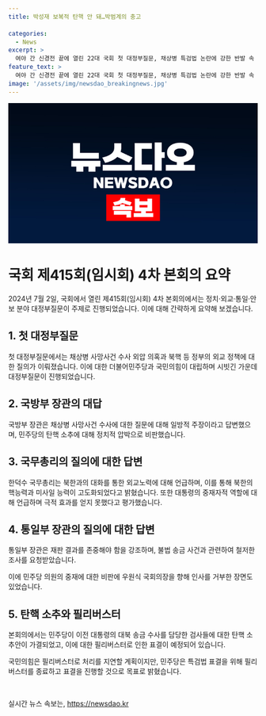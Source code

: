 ```yaml
---
title: 박성재 보복적 탄핵 안 돼…박범계의 충고

categories:
  - News
excerpt: >
  여야 간 신경전 끝에 열린 22대 국회 첫 대정부질문, 채상병 특검법 논란에 강한 반발 속 펼쳐진 정치·외교·안보 분야 대정부질문. 국방부 장관과 국무총리에 대한 질의를 통해 채상병 사건, 대북 정책 등 다채로운 논점 속에서 고조되는 여야 간 긴장감과 갈등, 그리고 탄핵소추안 등 국회의 열정을 엿볼 수 있었다. 특히 국회 내 강한 대립과 긴박한 상황에서의 진중한 토론과 열정적인 대치가 화려하게 전파되었다.
feature_text: >
  여야 간 신경전 끝에 열린 22대 국회 첫 대정부질문, 채상병 특검법 논란에 강한 반발 속 펼쳐진 정치·외교·안보 분야 대정부질문. 국방부 장관과 국무총리에 대한 질의를 통해 채상병 사건, 대북 정책 등 다채로운 논점 속에서 고조되는 여야 간 긴장감과 갈등, 그리고 탄핵소추안 등 국회의 열정을 엿볼 수 있었다. 특히 국회 내 강한 대립과 긴박한 상황에서의 진중한 토론과 열정적인 대치가 화려하게 전파되었다.
image: '/assets/img/newsdao_breakingnews.jpg'
---
```


<p><img src="/assets/img/newsdao_breakingnews.jpg" alt="firstkoreanews 속보" /></p>

<h1>국회 제415회(임시회) 4차 본회의 요약</h1>

<p data-ke-size="size16">2024년 7월 2일, 국회에서 열린 제415회(임시회) 4차 본회의에서는 정치·외교·통일·안보 분야 대정부질문이 주제로 진행되었습니다. 이에 대해 간략하게 요약해 보겠습니다.</p>

<h2 data-ke-size="size26">1. 첫 대정부질문</h2>

<p data-ke-size="size16">첫 대정부질문에서는 채상병 사망사건 수사 외압 의혹과 북핵 등 정부의 외교 정책에 대한 질의가 이뤄졌습니다. 이에 대한 더불어민주당과 국민의힘이 대립하며 시빗긴 가운데 대정부질문이 진행되었습니다.</p>

<h2 data-ke-size="size26">2. 국방부 장관의 대답</h2>

<p data-ke-size="size16">국방부 장관은 채상병 사망사건 수사에 대한 질문에 대해 일방적 주장이라고 답변했으며, 민주당의 탄핵 소추에 대해 정치적 압박으로 비판했습니다.</p>

<h2 data-ke-size="size26">3. 국무총리의 질의에 대한 답변</h2>

<p data-ke-size="size16">한덕수 국무총리는 북한과의 대화를 통한 외교노력에 대해 언급하며, 이를 통해 북한의 핵능력과 미사일 능력이 고도화되었다고 밝혔습니다. 또한 대통령의 중재자적 역할에 대해 언급하며 극적 효과를 얻지 못했다고 평가했습니다.</p>

<h2 data-ke-size="size26">4. 통일부 장관의 질의에 대한 답변</h2>

<p data-ke-size="size16">통일부 장관은 재판 결과를 존중해야 함을 강조하며, 불법 송금 사건과 관련하여 철저한 조사를 요청받았습니다.</p>

<p data-ke-size="size16">이에 민주당 의원의 중재에 대한 비판에 우원식 국회의장을 향해 인사를 거부한 장면도 있었습니다.</p>

<h2 data-ke-size="size26">5. 탄핵 소추와 필리버스터</h2>

<p data-ke-size="size16">본회의에서는 민주당이 이전 대통령의 대북 송금 수사를 담당한 검사들에 대한 탄핵 소추안이 가결되었고, 이에 대한 필리버스터로 인한 표결이 예정되어 있습니다.</p>

<p data-ke-size="size16">국민의힘은 필리버스터로 처리를 지연할 계획이지만, 민주당은 특검법 표결을 위해 필리버스터를 종료하고 표결을 진행할 것으로 목표로 밝혔습니다.</p>

<p data-ke-size="size16">&nbsp;</p>
실시간 뉴스 속보는, <a href="https://newsdao.kr" rel="dofollow">https://newsdao.kr</a>


